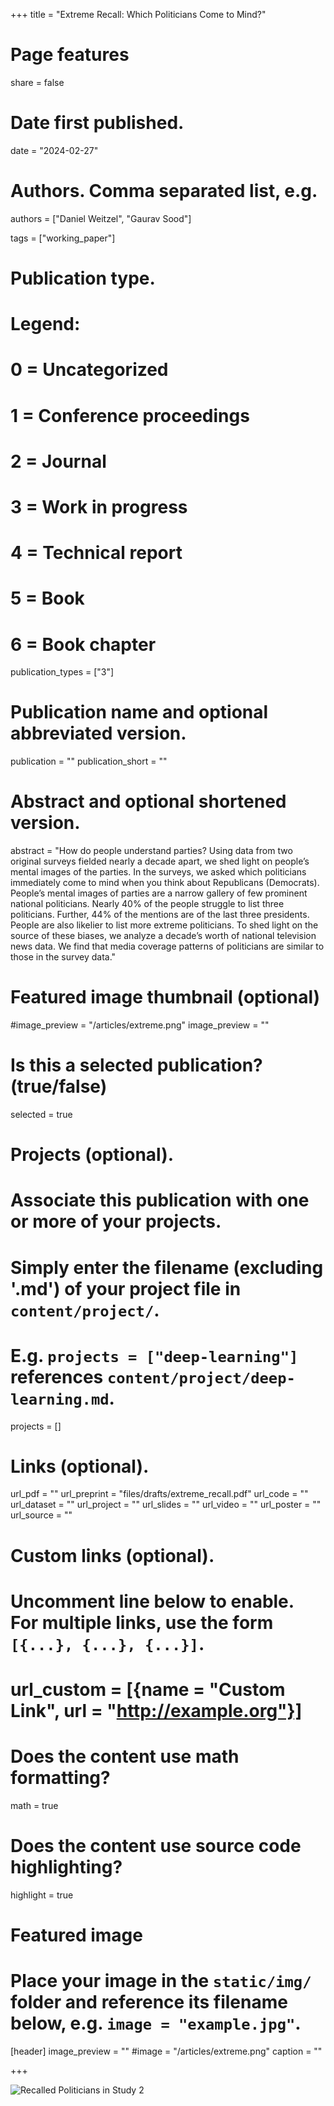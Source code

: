 

+++
title = "Extreme Recall: Which Politicians Come to Mind?"

# Page features
share =  false

# Date first published.
date = "2024-02-27"

# Authors. Comma separated list, e.g.
authors = ["Daniel Weitzel", "Gaurav Sood"]

tags = ["working_paper"]

# Publication type.
# Legend:
# 0 = Uncategorized
# 1 = Conference proceedings
# 2 = Journal
# 3 = Work in progress
# 4 = Technical report
# 5 = Book
# 6 = Book chapter
publication_types = ["3"]

# Publication name and optional abbreviated version.
publication = ""
publication_short = ""

# Abstract and optional shortened version.
abstract = "How do people understand parties? Using data from two original surveys fielded nearly a decade apart, we shed light on people’s mental images of the parties. In the surveys, we asked which politicians immediately come to mind when you think about Republicans (Democrats). People’s mental images of parties are a narrow gallery of few prominent national politicians. Nearly 40% of the people struggle to list three politicians. Further, 44% of the mentions are of the last three presidents. People are also likelier to list more extreme politicians. To shed light on the source of these biases, we analyze a decade’s worth of national television news data. We find that media coverage patterns of politicians are similar to those in the survey data."

# Featured image thumbnail (optional)
#image_preview = "/articles/extreme.png"
image_preview = ""

# Is this a selected publication? (true/false)
selected = true

# Projects (optional).
#   Associate this publication with one or more of your projects.
#   Simply enter the filename (excluding '.md') of your project file in `content/project/`.
#   E.g. `projects = ["deep-learning"]` references `content/project/deep-learning.md`.
projects = []

# Links (optional).
url_pdf = ""
url_preprint = "files/drafts/extreme_recall.pdf"
url_code = ""
url_dataset = ""
url_project = ""
url_slides = ""
url_video = ""
url_poster = ""
url_source = ""

# Custom links (optional).
#   Uncomment line below to enable. For multiple links, use the form `[{...}, {...}, {...}]`.
# url_custom = [{name = "Custom Link", url = "http://example.org"}]

# Does the content use math formatting?
math = true

# Does the content use source code highlighting?
highlight = true

# Featured image
# Place your image in the `static/img/` folder and reference its filename below, e.g. `image = "example.jpg"`.
[header]
image_preview = ""
#image = "/articles/extreme.png"
caption = ""



+++

![Recalled Politicians in Study 2](../../img/articles/extreme.png)

